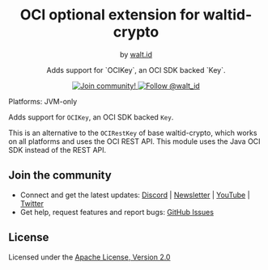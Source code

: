 <div align="center">
 <h1>OCI optional extension for waltid-crypto</h1>
 <span>by </span><a href="https://walt.id">walt.id</a>
  <p>Adds support for `OCIKey`, an OCI SDK backed `Key`.</b><p>

<a href="https://walt.id/community">
<img src="https://img.shields.io/badge/Join-The Community-blue.svg?style=flat" alt="Join community!" />
</a>
<a href="https://twitter.com/intent/follow?screen_name=walt_id">
<img src="https://img.shields.io/twitter/follow/walt_id.svg?label=Follow%20@walt_id" alt="Follow @walt_id" />
</a>
</div>

Platforms: JVM-only

Adds support for `OCIKey`, an OCI SDK backed `Key`.

This is an alternative to the `OCIRestKey` of base waltid-crypto, which works on all platforms and uses the OCI REST API.
This module uses the Java OCI SDK instead of the REST API.

## Join the community

* Connect and get the latest updates: [Discord](https://discord.gg/AW8AgqJthZ) | [Newsletter](https://walt.id/newsletter) | [YouTube](https://www.youtube.com/channel/UCXfOzrv3PIvmur_CmwwmdLA) | [Twitter](https://mobile.twitter.com/walt_id)
* Get help, request features and report bugs: [GitHub Issues ](https://github.com/walt-id/waltid-identity/issues)


## License

Licensed under the [Apache License, Version 2.0](https://github.com/walt-id/waltid-identity/blob/main/LICENSE)